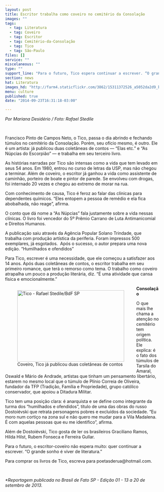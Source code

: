 ```yaml
---
layout: post
title: Escritor trabalha como coveiro no cemitério da Consolação
images: ""
tags:
  - tag: Literatura
  - tag: Coveiro
  - tag: Escritor
  - tag: Cemitério-da-Consolação
  - tag: Tico
  - tag: São-Paulo
files: []
service: ""
miscelaneous: ""
type: ""
support_line: "Para o futuro, Tico espera continuar a escrever. “O grande sonho é viver de literatura.”"
section: news
hat: Literatura
images_hd: "http://farm4.staticflickr.com/3862/15311372526_a5052da2d9_b.jpg"
menu: culture
published: true
date: "2014-09-23T16:31:18-03:00"

---
```

<p><em>Por Mariana Desid&eacute;rio / Foto: Rafael Stedile</em></p>

<p>&nbsp;</p>

<p>Francisco Pinto de Campos Neto, o Tico, passa o dia abrindo e fechando t&uacute;mulos no cemit&eacute;rio da Consola&ccedil;&atilde;o. Por&eacute;m, seu of&iacute;cio mesmo, &eacute; outro. Ele &eacute; um artista: j&aacute; publicou duas colet&acirc;neas de contos &mdash; &ldquo;Elas etc.&rdquo; e &ldquo;As N&uacute;pcias do Escorpi&atilde;o&rdquo; &mdash; e trabalha em seu terceiro livro.</p>

<p>As hist&oacute;rias narradas por Tico s&atilde;o intensas como a vida que tem levado em seus 54 anos. Em 1980, entrou no curso de letras da USP, mas n&atilde;o chegou a terminar. Al&eacute;m de coveiro, o escritor j&aacute; ganhou a vida como assistente de caminh&atilde;o, porteiro de boate e pintor de parede. Se envolveu com drogas, foi internado 20 vezes e chegou ao extremo de morar na rua.</p>

<p>Com conhecimento de causa, Tico &eacute; feroz ao falar das cl&iacute;nicas para dependentes qu&iacute;micos. &ldquo;Eles entopem a pessoa de rem&eacute;dio e ela fica abobalhada, n&atilde;o reage&rdquo;, afirma.</p>

<p>O conto que d&aacute; nome a &ldquo;As N&uacute;pcias&rdquo; fala justamente sobre a vida nessas cl&iacute;nicas. O livro foi vencedor do 5&ordm; Pr&ecirc;mio Carrano de Luta Antimanicomial e Direitos Humanos.</p>

<p>A publica&ccedil;&atilde;o saiu atrav&eacute;s da Ag&ecirc;ncia Popular Solano Trindade, que trabalha com produ&ccedil;&atilde;o art&iacute;stica da periferia. Foram impressos 500 exemplares, j&aacute; esgotados. &nbsp;Ap&oacute;s o sucesso, o autor prepara uma nova edi&ccedil;&atilde;o. &ldquo;Humilhados e ofendidos&rdquo;</p>

<p>Para Tico, escrever &eacute; uma necessidade, que ele come&ccedil;ou a satisfazer aos 14 anos. Ap&oacute;s duas colet&acirc;neas de contos, o escritor trabalha em seu primeiro romance, que ter&aacute; o remorso como tema. O trabalho como coveiro atrapalha um pouco a produ&ccedil;&atilde;o liter&aacute;ria, diz. &ldquo;&Eacute; uma atividade que cansa f&iacute;sica e emocionalmente.&rdquo;</p>

<div contenteditable="false" tabindex="-1">
<figure class="image" data-widget="image" style="float:left"><img alt="Tico - Rafael Stedile/BdF SP" height="233" src="http://farm4.staticflickr.com/3862/15311372526_a5052da2d9_b.jpg" width="350" />
<figcaption>Coveiro, Tico j&aacute; publicou duas colet&acirc;neas de contos</figcaption>
</figure>
</div>

<p><strong>Consola&ccedil;&atilde;o</strong></p>

<p>O que mais lhe chama a aten&ccedil;&atilde;o no cemit&eacute;rio tem origem pol&iacute;tica. Ele explica: &eacute; o fato dos t&uacute;mulos de Tarsila do Amaral, Oswald e M&aacute;rio de Andrade, artistas que tinham um pensamento libert&aacute;rio, estarem no mesmo local que o t&uacute;mulo de Pl&iacute;nio Correia de Oliveira, fundador da TFP (Tradi&ccedil;&atilde;o, Fam&iacute;lia e Propriedade), grupo cat&oacute;lico conservador, que apoiou a Ditadura Militar.</p>

<p>Tico tem uma posi&ccedil;&atilde;o clara: &eacute; anarquista e se define como integrante da turma dos &ldquo;humilhados e ofendidos&rdquo;, t&iacute;tulo de uma das obras do russo Dostoi&eacute;vski que retrata personagens pobres e exclu&iacute;dos da sociedade. &ldquo;Eu moro num corti&ccedil;o na zona sul e n&atilde;o quero me mudar para a Vila Madalena. &Eacute; com aquelas pessoas que eu me identifico&rdquo;, afirma.</p>

<p>Al&eacute;m de Dostoi&eacute;vski, Tico gosta de ler os brasileiros Graciliano Ramos, Hilda Hilst, Rubem Fonseca e Ferreira Gullar.</p>

<p>Para o futuro, o escritor-coveiro n&atilde;o espera muito: quer continuar a escrever. &ldquo;O grande sonho &eacute; viver de literatura.&rdquo;</p>

<p>Para comprar os livros de Tico, escreva para poetasderua@hotmail.com.</p>

<p>&nbsp;</p>

<p><em>*Reportagem publicada no Brasil de Fato SP - Edi&ccedil;&atilde;o 01 - 13 a 20 de setembro de 2013.</em></p>

